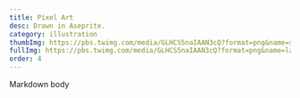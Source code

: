 ```yaml
---
title: Pixel Art
desc: Drawn in Aseprite.
category: illustration
thumbImg: https://pbs.twimg.com/media/GLHCS5naIAAN3cQ?format=png&name=small
fullImg: https://pbs.twimg.com/media/GLHCS5naIAAN3cQ?format=png&name=large
order: 4
---
```

Markdown body